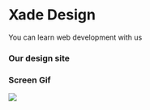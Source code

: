 <h1>Xade Design</h1>

 You can learn web development with us
 
 <h3>Our design site </h3>
 <h3> Screen Gif</h3>

 ![](xade.gif)